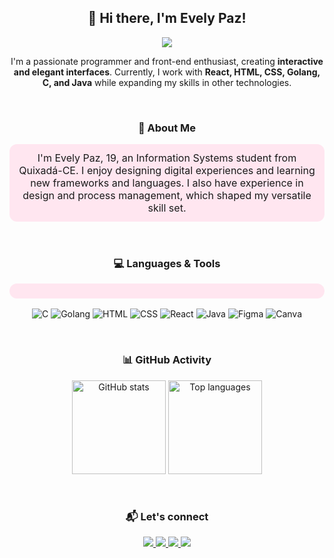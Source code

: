 <div align="center">

## 🌸 Hi there, I'm Evely Paz!
<img src="https://readme-typing-svg.herokuapp.com?font=Fugaz+One&pause=300&color=FF69B4&center=true&width=500&lines=Information+Systems+Student;Front-End+Enthusiast"/>

<p>I'm a passionate programmer and front-end enthusiast, creating <b>interactive and elegant interfaces</b>.  
Currently, I work with <b>React, HTML, CSS, Golang, C, and Java</b> while expanding my skills in other technologies.</p>

<br>

### 🌷 About Me
<p align="center" style="background-color:#ffe6f0; padding:12px; border-radius:12px; font-size:16px;">
I'm Evely Paz, 19, an Information Systems student from Quixadá-CE.  
I enjoy designing digital experiences and learning new frameworks and languages.  
I also have experience in design and process management, which shaped my versatile skill set.
</p>

<br>

### 💻 Languages & Tools
<p align="center" style="background-color:#ffe6f0; padding:12px; border-radius:12px; font-size:16px;">

![C](https://img.shields.io/badge/C-FF69B4?style=for-the-badge&logo=c&logoColor=white)
![Golang](https://img.shields.io/badge/Go-FF1493?style=for-the-badge&logo=go&logoColor=white)
![HTML](https://img.shields.io/badge/HTML5-FF69B4?style=for-the-badge&logo=html5&logoColor=white)
![CSS](https://img.shields.io/badge/CSS3-FF1493?style=for-the-badge&logo=css3&logoColor=white)
![React](https://img.shields.io/badge/React-FF69B4?style=for-the-badge&logo=react&logoColor=61DAFB)
![Java](https://img.shields.io/badge/Java-FF1493?style=for-the-badge&logo=java&logoColor=white)
![Figma](https://img.shields.io/badge/Figma-FF69B4?style=for-the-badge&logo=figma&logoColor=white)
![Canva](https://img.shields.io/badge/Canva-FF1493?style=for-the-badge&logo=canva&logoColor=white)

</p>

<br>

### 📊 GitHub Activity
<p align="center">
  <img src="https://github-readme-stats.vercel.app/api?username=evyhdev&show_icons=true&include_all_commits=true&count_private=true&theme=dracula&hide_border=false" height="150" alt="GitHub stats" />
  <img src="https://github-readme-stats.vercel.app/api/top-langs?username=evyhdev&layout=compact&langs_count=5&theme=dracula&hide_border=false" height="150" alt="Top languages" />
</p>

<br>

### 📬 Let's connect
<div align="center">
  <a href="https://www.instagram.com/evyhdev/" target="_blank"> 
    <img src="https://img.shields.io/badge/Instagram-E4405F?style=for-the-badge&logo=instagram&logoColor=white">
  </a>
  <a href="https://www.linkedin.com/in/evyhdev/" target="_blank"> 
    <img src="https://img.shields.io/badge/LinkedIn-0077B5?style=for-the-badge&logo=linkedin&logoColor=white">
  </a>
  <a href="mailto:evelypaz2010@gmail.com"> 
    <img src="https://img.shields.io/badge/Gmail-D14836?style=for-the-badge&logo=gmail&logoColor=white">
  </a>
  <a href="https://discord.com/users/evyh7848" target="_blank">
    <img src="https://img.shields.io/badge/Discord-7289DA?style=for-the-badge&logo=discord&logoColor=white">
  </a>
</div>

</div>
